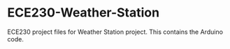 # ECE230-Weather-Station
ECE230 project files for Weather Station project.  This contains the Arduino code.
